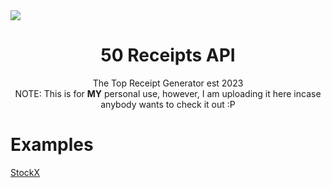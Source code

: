 <img align="center" src="https://50receipts.com/img/50s.png">
<h1 align="center">
    50 Receipts API
</h1>
<p align="center">
	The Top Receipt Generator est 2023<br>NOTE: This is for <b>MY</b> personal use, however, I am uploading it here incase anybody wants to check it out :P</br>
</p>

<h1></h1>

# Examples

[StockX](https://github.com/fin702106/50-Receipts-API/blob/main/examples/stockx.py)
